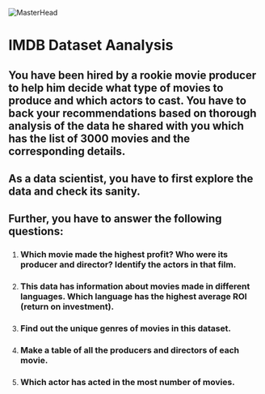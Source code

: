 ![MasterHead](https://upload.wikimedia.org/wikipedia/commons/thumb/6/69/IMDB_Logo_2016.svg/2560px-IMDB_Logo_2016.svg.png)
# IMDB Dataset Aanalysis

## You have been hired by a rookie movie producer to help him decide what type of movies to produce and which actors to cast. You have to back your recommendations based on thorough analysis of the data he shared with you which has the list of 3000 movies and the corresponding details.

## As a data scientist, you have to first explore the data and check its sanity.

## Further, you have to answer the following questions:
1. ### <b> Which movie made the highest profit? Who were its producer and director? Identify the actors in that film.</b>
2. ### <b>This data has information about movies made in different languages. Which language has the highest average ROI (return on investment). </b>
3. ### <b> Find out the unique genres of movies in this dataset.</b>
4. ### <b> Make a table of all the producers and directors of each movie. </b>
5. ### <b> Which actor has acted in the most number of movies.



